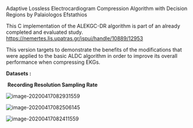 Adaptive Lossless Electrocardiogram Compression Algorithm with Decision Regions
by Palaiologos Efstathios

This C implementation of the ALEKGC-DR algorithm is part of an already completed and evaluated study. 
https://nemertes.lis.upatras.gr/jspui/handle/10889/12953

This version targets to demonstrate the benefits of the modifications that were applied to the basic ALDC algorithm in order to improve its overall performance when compressing EKGs.

**Datasets :**  

​                                                 **Recording     Resolution  Sampling Rate**

![image-20200417082931559](C:\Users\stath\AppData\Roaming\Typora\typora-user-images\image-20200417082931559.png)







![image-20200417082506145](C:\Users\stath\AppData\Roaming\Typora\typora-user-images\image-20200417082506145.png)

![image-20200417082411559](C:\Users\stath\AppData\Roaming\Typora\typora-user-images\image-20200417082411559.png)

